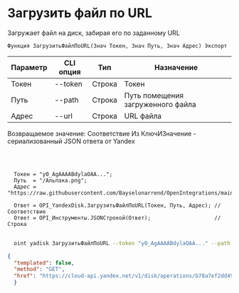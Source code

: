 ﻿---
sidebar_position: 11
---

# Загрузить файл по URL
 Загружает файл на диск, забирая его по заданному URL



`Функция ЗагрузитьФайлПоURL(Знач Токен, Знач Путь, Знач Адрес) Экспорт`

  | Параметр | CLI опция | Тип | Назначение |
  |-|-|-|-|
  | Токен | --token | Строка | Токен |
  | Путь | --path | Строка | Путь помещения загруженного файла |
  | Адрес | --url | Строка | URL файла |

  
  Возвращаемое значение:   Соответствие Из КлючИЗначение - сериализованный JSON ответа от Yandex

<br/>




```bsl title="Пример кода"
  
  Токен = "y0_AgAAAABdylaOAA...";
  Путь  = "/Альпака.png";
  Адрес = "https://raw.githubusercontent.com/Bayselonarrend/OpenIntegrations/main/Media/logo.png";
  
  Ответ = OPI_YandexDisk.ЗагрузитьФайлПоURL(Токен, Путь, Адрес); //Соответствие
  Ответ = OPI_Инструменты.JSONСтрокой(Ответ);                    //Строка
```
        


```sh title="Пример команды CLI"
    
  oint yadisk ЗагрузитьФайлПоURL --token "y0_AgAAAABdylaOAA..." --path "/Альпака.png" --url "https://raw.githubusercontent.com/Bayselonarrend/OpenIntegrations/main/Media/logo.png"

```

```json title="Результат"
{
  "templated": false,
  "method": "GET",
  "href": "https://cloud-api.yandex.net/v1/disk/operations/b78a7ef2dd49971aa22e5e72f2e615db885da9947d7c61b2822de23a99e855a1"
  }
```
